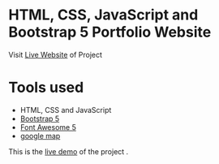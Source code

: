 HTML, CSS, JavaScript and Bootstrap 5 Portfolio Website
=======
Visit [Live Website](https://p8rjo7.csb.app/) of Project

# Tools used #
* HTML, CSS and JavaScript
* [Bootstrap 5](https://getbootstrap.com/docs/5.0/getting-started/introduction/)
* [Font Awesome 5](https://fontawesome.com/)
* [google map](https://www.embed-map.com/)

This is the [live demo](https://app.flonnect.com/view/trim/kateakshay165/Flonnect_2023-02-01_1251e363-5453-473b-9b7d-5ad1c2b48f68/Flonnect_2023-02-01_1251e363-5453-473b-9b7d-5ad1c2b48f68-trim-1) of the project . 

